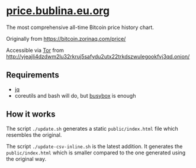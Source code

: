 # [price.bublina.eu.org](https://price.bublina.eu.org)
The most comprehensive all-time Bitcoin price history chart.

Originally from https://bitcoin.zorinaq.com/price/

Accessible via [Tor](https://torproject.org) from
http://yjeajli4dzdwm2lu32rkruj5safydu2utx22trkdszwulegookfvj3qd.onion/

## Requirements

 * [jq](https://stedolan.github.io/jq/)
 * coreutils and bash will do,
   but [busybox](https://busybox.net/) is enough

## How it works

The script `./update.sh` generates a static `public/index.html`
file which resembles the original.

The script `./update-csv-inline.sh` is the latest addition.
It generates the `public/index.html` which is smaller compared
to the one generated using the original way.
